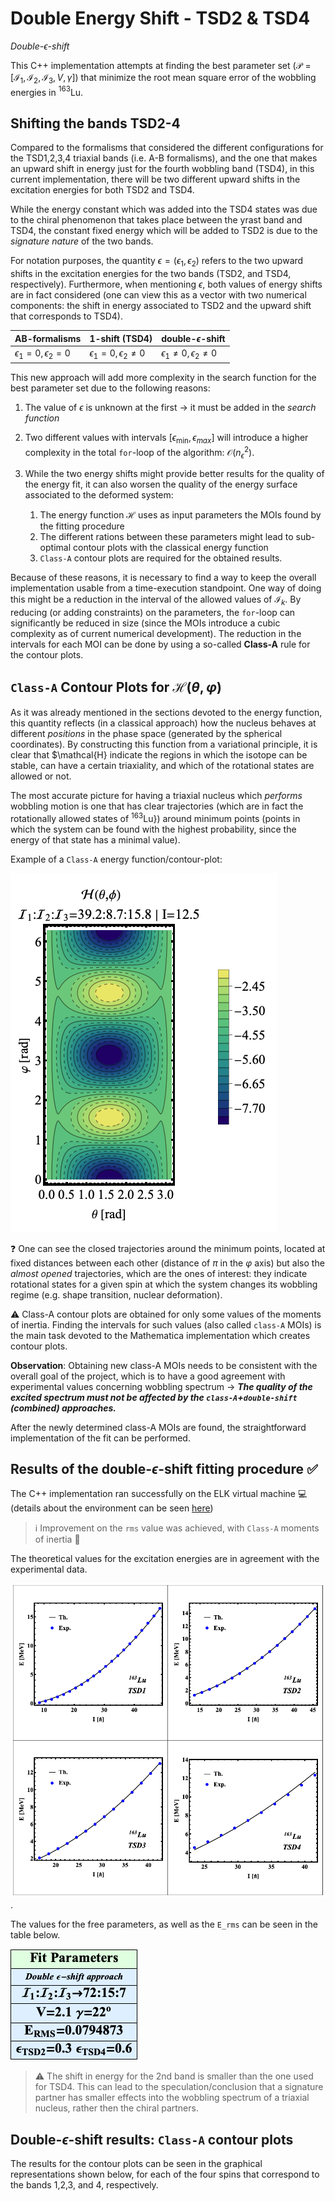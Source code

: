 # Double Energy Shift - TSD2 & TSD4

*Double-$\epsilon$-shift*

This C++ implementation attempts at finding the best parameter set ($\mathcal{P}=[\mathcal{I}_1,\mathcal{I}_2,\mathcal{I}_3,V,\gamma]$) that minimize the root mean square error of the wobbling energies in $^{163}$Lu.

## Shifting the bands TSD2-4

Compared to the formalisms that considered the different configurations for the TSD1,2,3,4 triaxial bands (i.e. A-B formalisms), and the one that makes an upward shift in energy just for the fourth wobbling band (TSD4), in this current implementation, there will be two different upward shifts in the excitation energies for both TSD2 and TSD4.

While the energy constant which was added into the TSD4 states was due to the chiral phenomenon that takes place between the yrast band and TSD4, the constant fixed energy which will be added to TSD2 is due to the *signature nature* of the two bands.

For notation purposes, the quantity $\epsilon=(\epsilon_1,\epsilon_2)$ refers to the two upward shifts in the excitation energies for the two bands (TSD2, and TSD4, respectively). Furthermore, when mentioning $\epsilon$, both values of energy shifts are in fact considered (one can view this as a vector with two numerical components: the shift in energy associated to TSD2 and the upward shift that corresponds to TSD4).

|  AB-formalisms | 1-shift (TSD4)  | double-$\epsilon$-shift
|---|---|---|
| $\epsilon_1=0 , \epsilon_2=0$  |$\epsilon_1=0 , \epsilon_2\neq 0$   | $\epsilon_1\neq 0, \epsilon_2\neq0$|

This new approach will add more complexity in the search function for the best parameter set due to the following reasons:

1. The value of $\epsilon$ is unknown at the first $\to$ it must be added in the *search function*

2. Two different values with intervals $[\epsilon_\text{min},\epsilon_{max}]$ will introduce a higher complexity in the total `for`-loop of the algorithm: $\mathcal{O}(n_\epsilon^2)$.

3. While the two energy shifts might provide better results for the quality of the energy fit, it can also worsen the quality of the energy surface associated to the deformed system:
   1. The energy function $\mathcal{H}$ uses as input parameters the MOIs found by the fitting procedure
   2. The different rations between these parameters might lead to sub-optimal contour plots with the classical energy function
   3. `Class-A` contour plots are required for the obtained results.

Because of these reasons, it is necessary to find a way to keep the overall implementation usable from a time-execution standpoint. One way of doing this might be a reduction in the interval of the allowed values of $\mathcal{I}_k$. By reducing (or adding constraints) on the parameters, the `for`-loop can significantly be reduced in size (since the MOIs introduce a cubic complexity as of current numerical development). The reduction in the intervals for each MOI can be done by using a so-called **Class-A** rule for the contour plots.

## `Class-A` Contour Plots for $\mathcal{H}(\theta,\varphi)$

As it was already mentioned in the sections devoted to the energy function, this quantity reflects (in a classical approach) how the nucleus behaves at different *positions* in the phase space (generated by the spherical coordinates). By constructing this function from a variational principle, it is clear that $\mathcal{H} indicate the regions in which the isotope can be stable, can have a certain triaxiality, and which of the rotational states are allowed or not.

The most accurate picture for having a triaxial nucleus which *performs* wobbling motion is one that has clear trajectories (which are in fact the rotationally allowed states of $^{163}$Lu}) around minimum points (points in which the system can be found with the highest probability, since the energy of that state has a minimal value).

Example of a `Class-A` energy function/contour-plot:

![class-a-cp](../../../../Resources/Output_Graphs/Energy_Function/class-A_cp.png)

❓  One can see the closed trajectories around the minimum points, located at fixed distances between each other (distance of $\pi$ in the $\varphi$ axis) but also the *almost opened* trajectories, which are the ones of interest: they indicate rotational states for a given spin at which the system changes its wobbling regime (e.g. shape transition, nuclear deformation).

⚠️ Class-A contour plots are obtained for only some values of the moments of inertia. Finding the intervals for such values (also called `class-A` MOIs) is the main task devoted to the Mathematica implementation which creates contour plots.

**Observation**: Obtaining new class-A MOIs needs to be consistent with the overall goal of the project, which is to have a good agreement with experimental values concerning wobbling spectrum $\to$ 
***The quality of the excited spectrum must not be affected by the `class-A`+`double-shift` (combined) approaches.***

After the newly determined class-A MOIs are found, the straightforward implementation of the fit can be performed.

## Results of the double-$\epsilon$-shift fitting procedure ✅

The C++ implementation ran successfully on the ELK virtual machine 💻 (details about the environment can be seen [here](https://www.notion.so/robertphd/Virtual-Machine-35554fa329aa4e8489cdadd640a1ea55))

> ℹ️  Improvement on the `rms` value was achieved, with `Class-A` moments of inertia 🌟

The theoretical values for the excitation energies are in agreement with the experimental data.

![svg-wobbling-energies](../../../../Resources/Output_Graphs/double-shift/DoubleShift_energiesGrid.png).

The values for the free parameters, as well as the `E_rms` can be seen in the table below.

![params-double-shift](../../../../Resources/Output_Graphs/double-shift/double-shift_parameters.png)

> ⚠️  The shift in energy for the 2nd band is smaller than the one used for TSD4. This can lead to the speculation/conclusion that a signature partner has smaller effects into the wobbling spectrum of a triaxial nucleus, rather then the chiral partners.

## Double-$\epsilon$-shift results: `Class-A` contour plots

The results for the contour plots can be seen in the graphical representations shown below, for each of the four spins that correspond to the bands 1,2,3, and 4, respectively.

